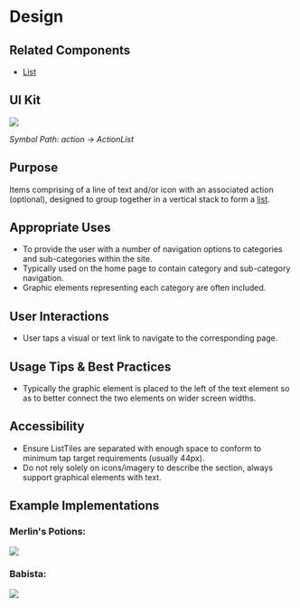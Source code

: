 # Design

## Related Components

- [List](#!/List)

## UI Kit

![](../../assets/images/components/list-tile/listtile-uikit.png)

*Symbol Path: action -> ActionList*

## Purpose

Items comprising of a line of text and/or icon with an associated action (optional), designed to group together in a vertical stack to form a [list](#!/List).

## Appropriate Uses

- To provide the user with a number of navigation options to categories and sub-categories within the site.
- Typically used on the home page to contain category and sub-category navigation.
- Graphic elements representing each category are often included.

## User Interactions

- User taps a visual or text link to navigate to the corresponding page.

## Usage Tips & Best Practices

- Typically the graphic element is placed to the left of the text element so as to better connect the two elements on wider screen widths.

## Accessibility

- Ensure ListTiles are separated with enough space to conform to minimum tap target requirements (usually 44px).
- Do not rely solely on icons/imagery to describe the section, always support graphical elements with text.

## Example Implementations

### Merlin's Potions:

![](../../assets/images/components/list-tile/listtile-merlins.png)

### Babista:

![](../../assets/images/components/list-tile/listtile-babista.png)
